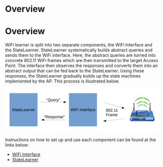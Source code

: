 # Overview


# Overview

WiFi learner is split into two separate components, the WiFi Interface and the StateLearner. StateLearner systematically builds abstract queries and sends them to the WiFi interface. Here, the abstract queries are turned into concrete 802.11 WiFi frames which are then transmitted to the target Access Point. The interface then observes the responses and converts them into an abstract output that can be fed back to the StateLearner. Using these responses, the StateLearner gradually builds up the state machines implemented by the AP. This process is illustrated below. 

![overview](overview.png)

Instructions on how to set up and use each component can be found at the links below:

- [WiFi Interface](https://chrismcmstone.github.io/wifi-learner/interface-tool.html)
- [StateLearner](https://chrismcmstone.github.io/wifi-learner/learner-tool.html)